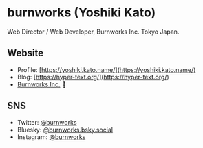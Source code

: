 # burnworks (Yoshiki Kato)

Web Director / Web Developer, Burnworks Inc. Tokyo Japan.

## Website

- Profile: [https://yoshiki.kato.name/](https://yoshiki.kato.name/)
- Blog: [https://hyper-text.org/](https://hyper-text.org/)
- [Burnworks Inc.](https://burnworks.com/) :office:

## SNS

- Twitter: [@burnworks](https://twitter.com/burnworks)
- Bluesky: [@burnworks.bsky.social](https://bsky.app/profile/burnworks.bsky.social)
- Instagram: [@burnworks](https://www.instagram.com/burnworks/)
